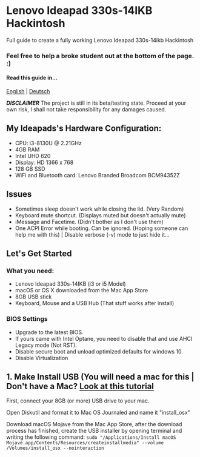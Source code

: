 # Lenovo Ideapad 330s-14IKB Hackintosh
Full guide to create a fully working Lenovo Ideapad 330s-14ikb Hackintosh

### Feel free to help a broke student out at the bottom of the page. :)

#### Read this guide in...
[English](README.md) | [Deutsch](README-DE.md)

***DISCLAIMER***
The project is still in its beta/testing state.
Proceed at your own risk, I shall not take responsibility for any damages caused.

## My Ideapads's Hardware Configuration:
- CPU: i3-8130U @ 2.21GHz
- 4GB RAM
- Intel UHD 620
- Display: HD 1366 x 768
- 128 GB SSD
- WiFi and Bluetooth card: Lenovo Branded Broadcom BCM94352Z

## Issues
- Sometimes sleep doesn't work while closing the lid. (Very Random)
- Keyboard mute shortcut. (Displays muted but doesn't actually mute)
- iMessage and Facetime. (Didn't bother as I don't use them)
- One ACPI Error while booting. Can be ignored. (Hoping someone can help me with this) | Disable verbose (-v) mode to just hide it...

## Let's Get Started

### What you need:
- Lenovo Ideapad 330s-14IKB (i3 or i5 Model)
- macOS or OS X downloaded from the Mac App Store
- 8GB USB stick
- Keyboard, Mouse and a USB Hub (That stuff works after install)

### BIOS Settings
- Upgrade to the latest BIOS.
- If yours came with Intel Optane, you need to disable that and use AHCI Legacy mode (Not RST).
- Disable secure boot and unload optimized defaults for windows 10.
- Disable Virtualization

## 1. Make Install USB (You will need a mac for this | Don't have a Mac? [Look at this tutorial](MacVM.md)
First, connect your 8GB (or more) USB drive to your mac.

Open Diskutil and format it to Mac OS Journaled and name it "install_osx"

Download macOS Mojave from the Mac App Store, after the download process has finished, create the USB installer by opening terminal and writing the following command:
``` sudo "/Applications/Install macOS Mojave.app/Contents/Resources/createinstallmedia" --volume  /Volumes/install_osx --nointeraction ```
